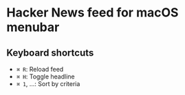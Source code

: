 # Hacker News feed for macOS menubar

## Keyboard shortcuts

- `⌘ R`: Reload feed
- `⌘ H`: Toggle headline
- `⌘ 1`, ...: Sort by criteria


